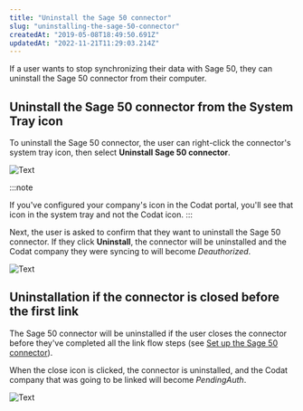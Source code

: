 ```yaml
---
title: "Uninstall the Sage 50 connector"
slug: "uninstalling-the-sage-50-connector"
createdAt: "2019-05-08T18:49:50.691Z"
updatedAt: "2022-11-21T11:29:03.214Z"
---
```


If a user wants to stop synchronizing their data with Sage 50, they can uninstall the Sage 50 connector from their computer.

## Uninstall the Sage 50 connector from the System Tray icon

To uninstall the Sage 50 connector, the user can right-click the connector's system tray icon, then select **Uninstall Sage 50 connector**.

![Text](/img/old/a829482-RightClickMenu.png "Uninstall Sage 50 connector selected in the right-click menu for system tray.")

:::note

If you've configured your company's icon in the Codat portal, you'll see that icon in the system tray and not the Codat icon.
:::

Next, the user is asked to confirm that they want to uninstall the Sage 50 connector. If they click **Uninstall**, the connector will be uninstalled and the Codat company they were syncing to will become _Deauthorized_.

![Text](/img/old/58b407a-uninstall_button.png "Uninstall Sage 50 connector dialog.")

## Uninstallation if the connector is closed before the first link

The Sage 50 connector will be uninstalled if the user closes the connector before they've completed all the link flow steps (see [Set up the Sage 50 connector](/installing-the-sage-50-connector)).

When the close icon is clicked, the connector is uninstalled, and the Codat company that was going to be linked will become _PendingAuth_.

![Text](/img/old/624728d-uninstall_connector_-_X_button_on_link_flow.jpg "Add company wizard with the close icon highlighted.")
